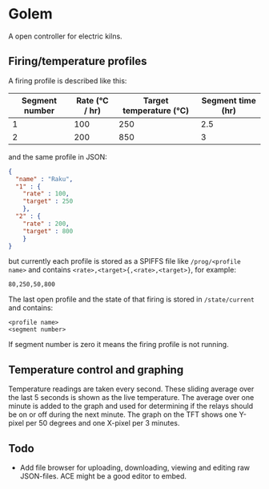 # Golem
A open controller for electric kilns.

## Firing/temperature profiles
A firing profile is described like this:

Segment number | Rate (°C / hr) | Target temperature (°C) | Segment time (hr)
-------------- | -------------- | ----------------------- | -----------------
1 | 100 | 250 | 2.5
2 | 200 | 850 | 3

and the same profile in JSON:

```json
{
  "name" : "Raku",
  "1" : {
    "rate" : 100,
    "target" : 250
    },
  "2" : {
    "rate" : 200,
    "target" : 800
    }
}
```

but currently each profile is stored as a SPIFFS file like ```/prog/<profile name>``` and contains ```<rate>,<target>{,<rate>,<target>}```, for example:

```
80,250,50,800
```

The last open profile and the state of that firing is stored in ```/state/current``` and contains:

```
<profile name>
<segment number>
```

If segment number is zero it means the firing profile is not running.

## Temperature control and graphing
Temperature readings are taken every second. These sliding average over the last 5 seconds is shown as the live temperature. The average over one minute is added to the graph and used for determining if the relays should be on or off during the next minute.
The graph on the TFT shows one Y-pixel per 50 degrees and one X-pixel per 3 minutes.

## Todo
* Add file browser for uploading, downloading, viewing and editing raw JSON-files. ACE might be a good editor to embed.
